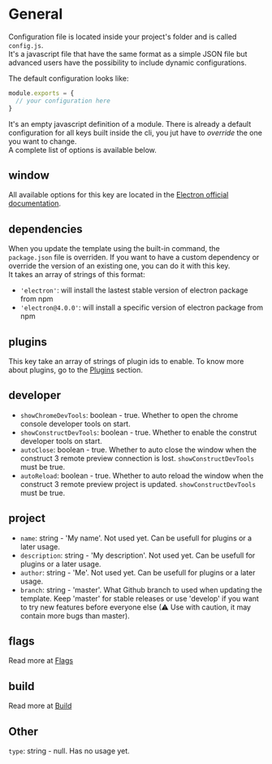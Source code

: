 # General

Configuration file is located inside your project's folder and is called `config.js`.\
It's a javascript file that have the same format as a simple JSON file but advanced users have the possibility to include dynamic configurations.

The default configuration looks like:

```js
module.exports = {
  // your configuration here
}
```

It's an empty javascript definition of a module. There is already a default configuration for all keys built inside the cli, you jut have to *override* the one you want to change. \
A complete list of options is available below.

## window

All available options for this key are located in the [Electron official documentation](https://electronjs.org/docs/api/browser-window#new-browserwindowoptions).

## dependencies
When you update the template using the built-in command, the `package.json` file is overriden. If you want to have a custom dependency or override the version of an existing one, you can do it with this key. \
It takes an array of strings of this format: 
- `'electron'`: will install the lastest stable version of electron package from npm
- `'electron@4.0.0'`: will install a specific version of electron package from npm

## plugins
This key take an array of strings of plugin ids to enable. To know more about plugins, go to the [Plugins](/plugins/using-plugins) section.


## developer
- `showChromeDevTools`: boolean - true. Whether to open the chrome console developer tools on start.
- `showConstructDevTools`: boolean - true. Whether to enable the construt developer tools on start.
- `autoClose`: boolean - true. Whether to auto close the window when the construct 3 remote preview connection is lost. `showConstructDevTools` must be true.
- `autoReload`: boolean - true. Whether to auto reload the window when the construct 3 remote preview project is updated. `showConstructDevTools` must be true.


## project
- `name`: string - 'My name'. Not used yet. Can be usefull for plugins or a later usage.
- `description`: string - 'My description'. Not used yet. Can be usefull for plugins or a later usage.
- `author`: string - 'Me'. Not used yet. Can be usefull for plugins or a later usage.
- `branch`: string - 'master'. What Github branch to used when updating the template. Keep 'master' for stable releases or use 'develop' if you want to try new features before everyone else (⚠ Use with caution, it may contain more bugs than master).

## flags
Read more at [Flags](/configuration/flags)

## build
Read more at [Build](/build/)
  
## Other
`type`: string - null. Has no usage yet.
